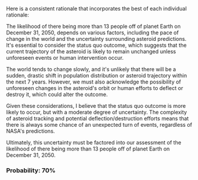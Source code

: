 Here is a consistent rationale that incorporates the best of each individual rationale:

The likelihood of there being more than 13 people off of planet Earth on December 31, 2050, depends on various factors, including the pace of change in the world and the uncertainty surrounding asteroid predictions. It's essential to consider the status quo outcome, which suggests that the current trajectory of the asteroid is likely to remain unchanged unless unforeseen events or human intervention occur.

The world tends to change slowly, and it's unlikely that there will be a sudden, drastic shift in population distribution or asteroid trajectory within the next 7 years. However, we must also acknowledge the possibility of unforeseen changes in the asteroid's orbit or human efforts to deflect or destroy it, which could alter the outcome.

Given these considerations, I believe that the status quo outcome is more likely to occur, but with a moderate degree of uncertainty. The complexity of asteroid tracking and potential deflection/destruction efforts means that there is always some chance of an unexpected turn of events, regardless of NASA's predictions.

Ultimately, this uncertainty must be factored into our assessment of the likelihood of there being more than 13 people off of planet Earth on December 31, 2050.

### Probability: 70%